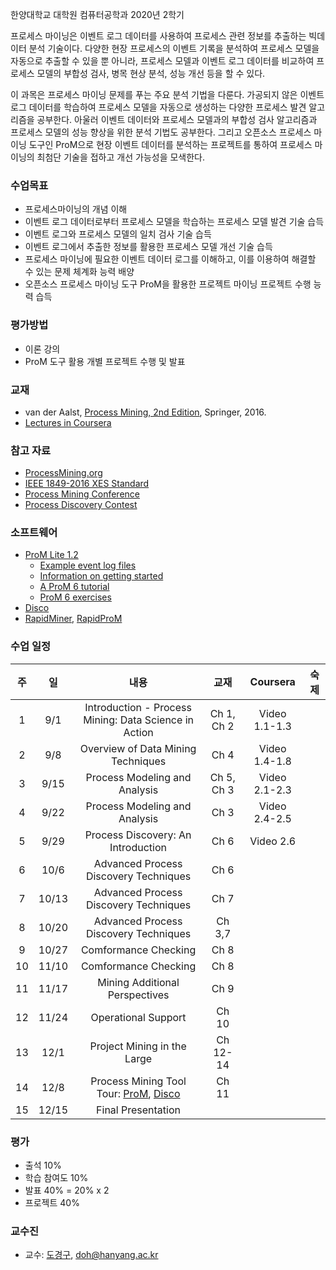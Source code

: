 한양대학교 대학원 컴퓨터공학과 2020년 2학기

프로세스 마이닝은 이벤트 로그 데이터를 사용하여 프로세스 관련 정보를 추출하는 빅데이터 분석 기술이다. 다양한 현장 프로세스의 이벤트 기록을 분석하여 프로세스 모델을 자동으로 추출할 수 있을 뿐 아니라, 프로세스 모델과 이벤트 로그 데이터를 비교하여 프로세스 모델의 부합성 검사, 병목 현상 분석, 성능 개선 등을 할 수 있다. 

이 과목은 프로세스 마이닝 문제를 푸는 주요 분석 기법을 다룬다. 가공되지 않은 이벤트 로그 데이터를 학습하여 프로세스 모델을 자동으로 생성하는 다양한 프로세스 발견 알고리즘을 공부한다. 아울러 이벤트 데이터와 프로세스 모델과의 부합성 검사 알고리즘과 프로세스 모델의 성능 향상을 위한 분석 기법도 공부한다. 그리고 오픈소스 프로세스 마이닝 도구인 ProM으로 현장 이벤트 데이터를 분석하는 프로젝트를 통하여 프로세스 마이닝의 최첨단 기술을 접하고 개선 가능성을 모색한다. 

### 수업목표

- 프로세스마이닝의 개념 이해
- 이벤트 로그 데이터로부터 프로세스 모델을 학습하는 프로세스 모델 발견 기술 습득
- 이벤트 로그와 프로세스 모델의 일치 검사 기술 습득
- 이벤트 로그에서 추출한 정보를 활용한 프로세스 모델 개선 기술 습득
- 프로세스 마이닝에 필요한 이벤트 데이터 로그를 이해하고, 이를 이용하여 해결할 수 있는 문제 체계화 능력 배양
- 오픈소스 프로세스 마이닝 도구 ProM을 활용한 프로젝트 마이닝 프로젝트 수행 능력 습득

### 평가방법

- 이론 강의
- ProM 도구 활용 개별 프로젝트 수행 및 발표

### 교재

- van der Aalst, [Process Mining, 2nd Edition](https://www.springer.com/gp/book/9783662498507), Springer, 2016.
- [Lectures in Coursera](https://www.coursera.org/learn/process-mining)

### 참고 자료

- [ProcessMining.org](http://www.processmining.org/)
- [IEEE 1849-2016 XES Standard](http://www.xes-standard.org/)
- [Process Mining Conference](https://icpmconference.org/)
- [Process Discovery Contest](https://www.tf-pm.org/competitions-awards/discovery-contest)

### 소프트웨어

- [ProM Lite 1.2](http://www.promtools.org/doku.php)
  - [Example event log files](http://www.promtools.org/prom6/downloads/example-logs.zip)
  - [Information on getting started](http://www.promtools.org/doku.php?id=gettingstarted:start)
  - [A ProM 6 tutorial](http://www.promtools.org/doku.php?id=tutorial:start)
  - [ProM 6 exercises](http://www.promtools.org/doku.php?id=exercises:start)
- [Disco](https://fluxicon.com/disco/)
- [RapidMiner](https://rapidminer.com/), [RapidProM](https://www.rapidprom.org/)

### 수업 일정

| 주 | 일 | 내용                                     | 교재   | Coursera                                                                                          | 숙제 |
|:--:|:--:|:----------------------------------------:|:------:|:---------------------------------------------------------------------------------------------:|:----:|
| 1  |  9/1  |  Introduction - Process Mining: Data Science in Action  | Ch 1, Ch 2 | Video 1.1-1.3  |      |
| 2  |  9/8  |  Overview of Data Mining Techniques |  Ch 4   | Video 1.4-1.8  |      |
| 3  |  9/15  |  Process Modeling and Analysis  | Ch 5, Ch 3 | Video 2.1-2.3  |      |
| 4  |  9/22  |  Process Modeling and Analysis  | Ch 3 | Video 2.4-2.5  |      |
| 5  |  9/29  |  Process Discovery: An Introduction | Ch 6 | Video 2.6  |      |
| 6  |  10/6  |  Advanced Process Discovery Techniques  | Ch 6  |   |      |
| 7  |  10/13  |  Advanced Process Discovery Techniques  | Ch 7 |   |      |
| 8  |  10/20  |  Advanced Process Discovery Techniques  |  Ch 3,7  |   |      |
| 9  |  10/27  |  Comformance Checking  |  Ch 8  |   |      |
| 10 |  11/10  |  Comformance Checking  |   Ch 8   |   |      |
| 11 |  11/17  | Mining Additional Perspectives  | Ch 9  |  |      |
| 12 |  11/24  | Operational Support | Ch 10  |  |      |
| 13 |  12/1  | Project Mining in the Large | Ch 12-14 |                                                                                               |      |
| 14 |  12/8  | Process Mining Tool Tour: [ProM](https://drive.google.com/drive/folders/10lqB7eSehyB6yMc1HYQUfvQJ40LlUIZ5?usp=sharing), [Disco](https://drive.google.com/drive/folders/13YC06BR0gaUI4j5nk0Dyqm3Q8MkWGGbq?usp=sharing) |  Ch 11   |                                                                                               |      |
| 15 |  12/15  |  Final Presentation  |      |                                                                                               |      |


### 평가

- 출석 10%
- 학습 참여도 10%
- 발표 40% = 20% x 2
- 프로젝트 40%

### 교수진

-	교수: [도경구](http://doggzone.github.io/home), doh@hanyang.ac.kr
